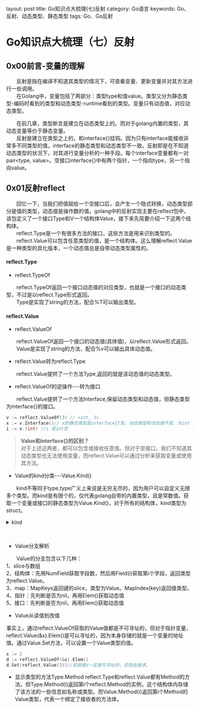 layout: post
title: Go知识点大梳理(七)反射
category: Go语言
keywords: Go、反射、动态类型、静态类型
tags: Go、Go反射

# Go知识点大梳理（七）反射

## 0x00前言-变量的理解
&#160;&#160;&#160;&#160;&#160;&#160;&#160;反射是指在编译不知道其类型的情况下，可查看变量、更新变量并对其方法进行一些调用。  
&#160;&#160;&#160;&#160;&#160;&#160;&#160;在Golang中，变量包括了两部分：类型type和值value。类型又分为静态类型-编码时看到的类型和动态类型-runtime看到的类型。变量只有动态值，对应动态类型。

&#160;&#160;&#160;&#160;&#160;&#160;&#160;在前几章，类型断言是建立在动态类型上的。而对于golang内置的类型，其动态变量等价于静态变量。  
&#160;&#160;&#160;&#160;&#160;&#160;&#160;反射是建立在类型之上的，和interface{}挂钩。因为只有interface能接收非常多不同类型的值，interface的静态类型和动态类型不一致。反射即是在不知道动态类型的状况下，对其进行变量分析的一种手段。每个interface变量都有一对pair<type, value>。空接口interface{}中有两个指针，一个指向type，另一个指向value。

## 0x01反射reflect
&#160;&#160;&#160;&#160;&#160;&#160;&#160;回忆一下，当我们把值赋给一个空接口后，会产生一个隐式转换，动态类型部分是值的类型，动态值是操作数的值。golang中的反射实现主要在reflect包中，该包定义了一个接口Type和V一个结构体Value，接下来先简要介绍一下这两个结构体。  
&#160;&#160;&#160;&#160;&#160;&#160;&#160;reflect.Type是一个有很多方法的接口，这些方法是用来识别类型的。  
&#160;&#160;&#160;&#160;&#160;&#160;&#160;reflect.Value可以包含任意类型的值，是一个结构体。这么理解reflect.Value是一种类型的具化版本，一个动态值总是自带动态类型属性的。


#### reflect.Type
* reflect.TypeOf  

&#160;&#160;&#160;&#160;&#160;&#160;&#160;reflect.TypeOf返回一个接口动态值的对应类型，也就是一个接口的动态类型，不过是以reflect.Type形式返回。  
&#160;&#160;&#160;&#160;&#160;&#160;&#160;Type是实现了string的方法，配合%T可以输出类型。

#### reflect.Value
* reflect.ValueOf   

&#160;&#160;&#160;&#160;&#160;&#160;&#160;reflect.ValueOf返回一个接口的动态值(具体值)，以reflect.Value形式返回。  
&#160;&#160;&#160;&#160;&#160;&#160;&#160;Value是实现了string的方法，配合%v可以输出具体动态值。
* reflect.Value转为reflect.Type

&#160;&#160;&#160;&#160;&#160;&#160;&#160;reflect.Value提供了一个方法Type,返回的就是该动态值的动态类型。 

* reflect.ValueOf的逆操作---转为接口  

&#160;&#160;&#160;&#160;&#160;&#160;&#160;reflect.Value提供了一个方法Interface,保留动态类型和动态值，但静态类型为interface{}的接口。 
```go
v := reflect.ValueOf(3) // <int, 3>
x := v.Interface()// x的静态类型是interface{}型，动态类型和动态值不变，为int 3
i := x.(int) //i 是int型
```

> **Value和interface{}的区别？**  
对于上述这两者，都可以包含或接收任意值。但对于空接口，我们不知道其动态类型也无法使用变量，而reflect.Value可以通过分析来获取变量或使用其方法。

* Value的kind分类---Value.Kind()

&#160;&#160;&#160;&#160;&#160;&#160;&#160;kind不等同于type,type广义上来说是无穷无尽的，因为用户可以自定义无限多个类型。而kind是有限个的，仅代表golang自带的内置类型，且是常数值。获取一个变量或接口的静态类型为Value.Kind()，对于所有的结构体，kind类型为struct。
<details>
    <summary>kind</summary>

```go
type Kind uint
const (
    Invalid Kind = iota
    Bool
    Int
    Int8
    Int16
    Int32
    Int64
    Uint
    Uint8
    Uint16
    Uint32
    Uint64
    Uintptr
    Float32
    Float64
    Complex64
    Complex128
    Array
    Chan
    Func
    Interface
    Map
    Ptr
    Slice
    String
    Struct
    UnsafePointer
)
```
</details>

&#160;

* Value分支解析

&#160;&#160;&#160;&#160;&#160;&#160;&#160;Value的分支包含以下几种：  
1、slice与数组  
2、结构体：先用NumField获取字段数，然后用Field(i)获取第i个字段，返回类型为reflect.Value。  
3、map：MapKeys返回键的slice，类型为Value。MapIndex(key)返回值类型。  
4、指针：先判断是否为nil，再用Elem()获取动态值    
5、接口：先判断是否为nil，再用Elem()获取动态值  


* Value从读值到改值

事实上，通过reflect.ValueOf获取的Value值都是不可寻址的，但对于指针变量，reflect.Value(&x).Elem()是可以寻址的，因为本身存储的就是一个变量的地址值。通过Value.Set方法，可以设置一个Value类型的值。
```go
x := 2
d := reflect.ValueOf(&x).Elem()
d.Set(reflect.Value(3))//前提是d一定是可寻址的，否则会崩溃。
```

* 显示类型的方法Type.Method
reflect.Type和reflect.Value都有Method的方法。但Type.Method(i)返回第i个reflect.Method的实例，这个结构体内存储了该方法的一些信息如名称或类型。而Value.Method(i)返回第i个Method的Value类型，代表一个绑定了接收者的方法体。